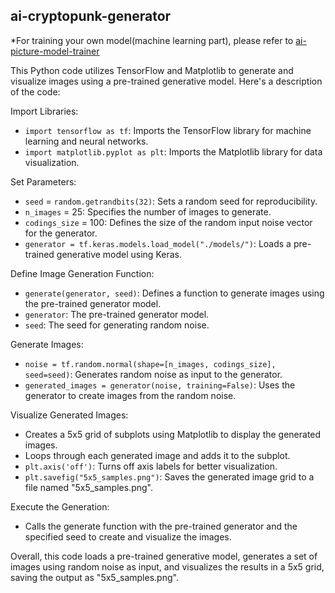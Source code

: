 ## ai-cryptopunk-generator
*For training your own model(machine learning part), please refer to [ai-picture-model-trainer](https://github.com/calcuis/ai-picture-model-trainer)

This Python code utilizes TensorFlow and Matplotlib to generate and visualize images using a pre-trained generative model. Here's a description of the code:

Import Libraries:
- `import tensorflow as tf`: Imports the TensorFlow library for machine learning and neural networks.
- `import matplotlib.pyplot as plt`: Imports the Matplotlib library for data visualization.

Set Parameters:
- `seed` = `random.getrandbits(32)`: Sets a random seed for reproducibility.
- `n_images` = 25: Specifies the number of images to generate.
- `codings_size` = 100: Defines the size of the random input noise vector for the generator.
- `generator = tf.keras.models.load_model("./models/")`: Loads a pre-trained generative model using Keras.

Define Image Generation Function:
- `generate(generator, seed)`: Defines a function to generate images using the pre-trained generator model.
- `generator`: The pre-trained generator model.
- `seed`: The seed for generating random noise.

Generate Images:
- `noise = tf.random.normal(shape=[n_images, codings_size], seed=seed)`: Generates random noise as input to the generator.
- `generated_images = generator(noise, training=False)`: Uses the generator to create images from the random noise.

Visualize Generated Images:
- Creates a 5x5 grid of subplots using Matplotlib to display the generated images.
- Loops through each generated image and adds it to the subplot.
- `plt.axis('off')`: Turns off axis labels for better visualization.
- `plt.savefig("5x5_samples.png")`: Saves the generated image grid to a file named "5x5_samples.png".

Execute the Generation:
- Calls the generate function with the pre-trained generator and the specified seed to create and visualize the images.

Overall, this code loads a pre-trained generative model, generates a set of images using random noise as input, and visualizes the results in a 5x5 grid, saving the output as "5x5_samples.png".
